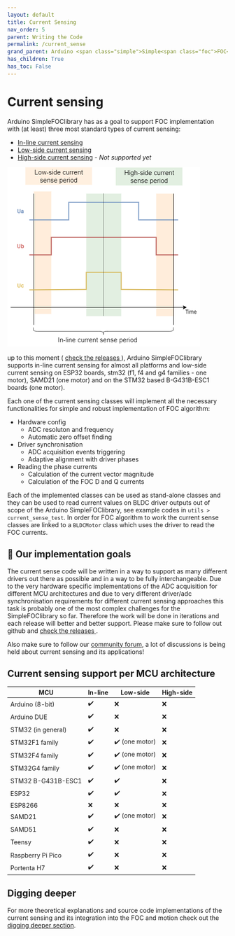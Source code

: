 ```yaml
---
layout: default
title: Current Sensing
nav_order: 5
parent: Writing the Code
permalink: /current_sense
grand_parent: Arduino <span class="simple">Simple<span class="foc">FOC</span>library</span>
has_children: True
has_toc: False
---
```


# Current sensing 

Arduino <span class="simple">Simple<span class="foc">FOC</span>library</span> has as a goal to support FOC implementation with (at least) three most standard types of current sensing:

- [In-line current sensing](inline_current_sense)
- [Low-side current sensing](low_side_current_sense)
- [High-side current sensing](high_side_current_sense) - *Not supported yet*


<img src="extras/Images/comparison_cs.png" class="width40">

up to this moment ( [check the releases <i class="fa fa-tag"></i>](https://github.com/simplefoc/Arduino-FOC/releases) ), Arduino <span class="simple">Simple<span class="foc">FOC</span>library</span> supports in-line current sensing for almost all platforms and low-side current sensing on ESP32 boards, stm32 (f1, f4 and g4 families - one motor), SAMD21 (one motor) and on the STM32 based B-G431B-ESC1 boards (one motor). 

Each one of the current sensing classes will implement all the necessary functionalities for simple and robust implementation of FOC algorithm:
- Hardware config
  - ADC resoluton and frequency
  - Automatic zero offset finding
- Driver synchronisation
  - ADC acquisition events triggering
  - Adaptive alignment with driver phases
- Reading the phase currents
  - Calculation of the current vector magnitude 
  - Calculation of the FOC D and Q currents 

Each of the implemented classes can be used as stand-alone classes and they can be used to read current values on BLDC driver outputs out of scope of the Arduino <span class="simple">Simple<span class="foc">FOC</span>library</span>, see example codes in `utils > current_sense_test`.
In order for FOC algorithm to work the current sense classes are linked to a `BLDCMotor` class which uses the driver to read the FOC currents.   

## 🎯 Our implementation goals
The current sense code will be written in a way to support as many different drivers out there as possible and in a way to be fully interchangeable. Due to the very hardware specific implementations of the ADC acquisition for different MCU architectures and due to very different driver/adc synchronisation requirements for different current sensing approaches this task is probably one of the most complex challenges for the <span class="simple">Simple<span class="foc">FOC</span>library</span> so far. Therefore the work will be done in iterations and each release will better and better support.  Please make sure to follow out github and [check the releases <i class="fa fa-tag"></i>](https://github.com/simplefoc/Arduino-FOC/releases).

Also make sure to follow our [community forum](https://community.simplefoc.com), a lot of discussions is being held about current sensing and its applications!

## Current sensing support per MCU architecture
    
MCU | In-line | Low-side | High-side
--- | --- |--- |--- 
Arduino (8-bit) | ✔️ | ❌ |  ❌
Arduino DUE  | ✔️ | ❌ |  ❌
STM32 (in general) | ✔️ | ❌ |  ❌
STM32F1 family | ✔️ | ✔️ (one motor) |  ❌
STM32F4 family | ✔️ | ✔️ (one motor) |  ❌
STM32G4 family | ✔️ | ✔️ (one motor) |  ❌
STM32 B-G431B-ESC1 | ✔️ | ✔️ |  ❌
ESP32 | ✔️ | ✔️ |  ❌
ESP8266 | ❌ | ❌ |  ❌ 
SAMD21 | ✔️ | ✔️ (one motor) |  ❌ 
SAMD51 | ✔️ | ❌ |  ❌ 
Teensy | ✔️ | ❌ |  ❌
Raspberry Pi Pico | ✔️ | ❌ |  ❌
Portenta H7 | ✔️ | ❌ |  ❌

## Digging deeper

For more theoretical explanations and source code implementations of the current sensing and its integration into the FOC and motion  check out the [digging deeper section](digging_deeper).